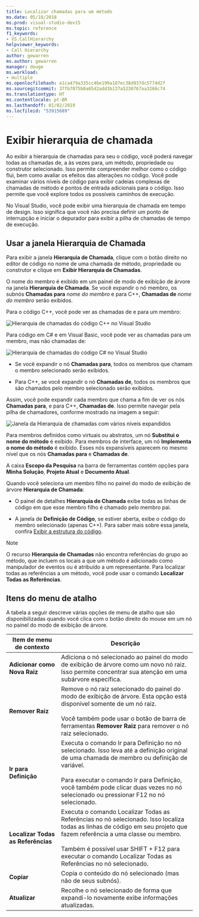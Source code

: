 ```yaml
---
title: Localizar chamadas para um método
ms.date: 05/18/2018
ms.prod: visual-studio-dev15
ms.topic: reference
f1_keywords:
- VS.CallHierarchy
helpviewer_keywords:
- Call Hierarchy
author: gewarren
ms.author: gewarren
manager: douge
ms.workload:
- multiple
ms.openlocfilehash: e1ca479a335cc46e199a107ec38d937dc5774d2f
ms.sourcegitcommit: 37fb7075b0a65d2add3b137a5230767aa3266c74
ms.translationtype: HT
ms.contentlocale: pt-BR
ms.lasthandoff: 01/02/2019
ms.locfileid: "53915689"
---
```

# <a name="view-call-hierarchy"></a>Exibir hierarquia de chamada

Ao exibir a hierarquia de chamadas para seu o código, você poderá navegar todas as chamadas de, a às vezes para, um método, propriedade ou construtor selecionado. Isso permite compreender melhor como o código flui, bem como avaliar os efeitos das alterações no código. Você pode examinar vários níveis de código para exibir cadeias complexas de chamadas de método e pontos de entrada adicionais para o código. Isso permite que você explore todos os possíveis caminhos de execução.

No Visual Studio, você pode exibir uma hierarquia de chamada em tempo de design. Isso significa que você não precisa definir um ponto de interrupção e iniciar o depurador para exibir a pilha de chamadas de tempo de execução.

## <a name="use-the-call-hierarchy-window"></a>Usar a janela Hierarquia de Chamada

Para exibir a janela **Hierarquia de Chamada**, clique com o botão direito no editor de código no nome de uma chamada de método, propriedade ou construtor e clique em **Exibir Hierarquia de Chamadas**.

O nome do membro é exibido em um painel de modo de exibição de árvore na janela **Hierarquia de Chamada**. Se você expandir o nó membro, os subnós **Chamadas para** *nome do membro* e para C++, **Chamadas de** *nome do membro* serão exibidos.

Para o código C++, você pode ver as chamadas de e para um membro:

![Hierarquia de chamadas do código C++ no Visual Studio](media/call-hierarchy-cpp.png)

Para código em C# e em Visual Basic, você pode ver as chamadas para um membro, mas não chamadas de:

![Hierarquia de chamadas do código C# no Visual Studio](media/call-hierarchy-csharp.png)

- Se você expandir o nó **Chamadas para**, todos os membros que chamam o membro selecionado serão exibidos.

- Para C++, se você expandir o nó **Chamadas de**, todos os membros que são chamados pelo membro selecionado serão exibidos.

Assim, você pode expandir cada membro que chama a fim de ver os nós **Chamadas para**, e para C++, **Chamadas de**. Isso permite navegar pela pilha de chamadores, conforme mostrado na imagem a seguir:

![Janela da Hierarquia de chamadas com vários níveis expandidos](media/call-hierarchy-csharp-expanded.png)

Para membros definidos como virtuais ou abstratos, um nó **Substitui o nome do método** é exibido. Para membros de interface, um nó **Implementa o nome do método** é exibido. Esses nós expansíveis aparecem no mesmo nível que os nós **Chamadas para** e **Chamadas de**.

A caixa **Escopo da Pesquisa** na barra de ferramentas contém opções para **Minha Solução**, **Projeto Atual** e **Documento Atual**.

Quando você seleciona um membro filho no painel do modo de exibição de árvore **Hierarquia de Chamada**:

- O painel de detalhes **Hierarquia de Chamada** exibe todas as linhas de código em que esse membro filho é chamado pelo membro pai.

- A janela de **Definição de Código**, se estiver aberta, exibe o código do membro selecionado (apenas C++). Para saber mais sobre essa janela, confira [Exibir a estrutura do código](../../ide/viewing-the-structure-of-code.md).

> [!NOTE]
> O recurso **Hierarquia de Chamadas** não encontra referências do grupo ao método, que incluem os locais a que um método é adicionado como manipulador de eventos ou é atribuído a um representante. Para localizar todas as referências a um método, você pode usar o comando **Localizar Todas as Referências**.

## <a name="shortcut-menu-items"></a>Itens do menu de atalho

A tabela a seguir descreve várias opções de menu de atalho que são disponibilizadas quando você clica com o botão direito do mouse em um nó no painel do modo de exibição de árvore.

|Item de menu de contexto|Descrição|
| - |-----------------|
|**Adicionar como Nova Raiz**|Adiciona o nó selecionado ao painel do modo de exibição de árvore como um novo nó raiz. Isso permite concentrar sua atenção em uma subárvore específica.|
|**Remover Raiz**|Remove o nó raiz selecionado do painel do modo de exibição de árvore. Esta opção está disponível somente de um nó raiz.<br /><br /> Você também pode usar o botão de barra de ferramentas **Remover Raiz** para remover o nó raiz selecionado.|
|**Ir para Definição**|Executa o comando Ir para Definição no nó selecionado. Isso leva até a definição original de uma chamada de membro ou definição de variável.<br /><br /> Para executar o comando Ir para Definição, você também pode clicar duas vezes no nó selecionado ou pressionar F12 no nó selecionado.|
|**Localizar Todas as Referências**|Executa o comando Localizar Todas as Referências no nó selecionado. Isso localiza todas as linhas de código em seu projeto que fazem referência a uma classe ou membro.<br /><br /> Também é possível usar SHIFT + F12 para executar o comando Localizar Todas as Referências no nó selecionado.|
|**Copiar**|Copia o conteúdo do nó selecionado (mas não de seus subnós).|
|**Atualizar**|Recolhe o nó selecionado de forma que expandi-lo novamente exibe informações atualizadas.|